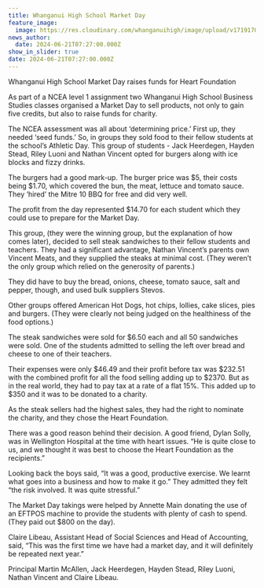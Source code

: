 ```yaml
---
title: Whanganui High School Market Day
feature_image:
  image: https://res.cloudinary.com/whanganuihigh/image/upload/v1719170800/News/mcallen.jpg
news_author:
  date: 2024-06-21T07:27:00.000Z
show_in_slider: true
date: 2024-06-21T07:27:00.000Z
---
```

Whanganui High School Market Day raises funds for Heart Foundation

As part of a NCEA level 1 assignment two Whanganui High School Business Studies classes organised a Market Day to sell products, not only to gain five credits, but also to raise funds for charity.

The NCEA assessment was all about ‘determining price.’ First up, they needed ‘seed funds.’ So, in groups they sold food to their fellow students at the school’s Athletic Day. This group of students - Jack Heerdegen, Hayden Stead, Riley Luoni and Nathan Vincent opted for burgers along with ice blocks and fizzy drinks.

The burgers had a good mark-up. The burger price was $5, their costs being $1.70, which covered the bun, the meat, lettuce and tomato sauce. They ‘hired’ the Mitre 10 BBQ for free and did very well.

The profit from the day represented $14.70 for each student which they could use to prepare for the Market Day.

This group, (they were the winning group, but the explanation of how comes later), decided to sell steak sandwiches to their fellow students and teachers. They had a significant advantage, Nathan Vincent’s parents own Vincent Meats, and they supplied the steaks at minimal cost. (They weren’t the only group which relied on the generosity of parents.)

They did have to buy the bread, onions, cheese, tomato sauce, salt and pepper, though, and used bulk suppliers Stevos. 

Other groups offered American Hot Dogs, hot chips, lollies, cake slices, pies and burgers. (They were clearly not being judged on the healthiness of the food options.)

The steak sandwiches were sold for $6.50 each and all 50 sandwiches were sold. One of the students admitted to selling the left over bread and cheese to one of their teachers.

Their expenses were only $46.49 and their profit before tax was $232.51 with the combined profit for all the food selling adding up to $2370. But as in the real world, they had to pay tax at a rate of a flat 15%. This added up to $350 and it was to be donated to a charity.

As the steak sellers had the highest sales, they had the right to nominate the charity, and they chose the Heart Foundation.

There was a good reason behind their decision. A good friend, Dylan Solly,  was in Wellington Hospital at the time with heart issues. “He is quite close to us, and we thought it was best to choose the Heart Foundation as the recipients.”

Looking back the boys said, “It was a good, productive exercise. We learnt what goes into a business and how to make it go.” They admitted they felt “the risk involved. It was quite stressful.”

The Market Day takings were helped by Annette Main donating the use of an EFTPOS machine to provide the students with plenty of cash to spend. (They paid out $800 on the day).

Claire Libeau, Assistant Head of Social Sciences and Head of Accounting,  said, “This was the first time we have had a market day, and it will definitely be repeated next year.” 

Principal Martin McAllen, Jack Heerdegen, Hayden Stead, Riley Luoni, Nathan Vincent and Claire Libeau.
